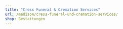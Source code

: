 ```yaml
---
title: "Cress Funeral & Cremation Services"
url: /madison/cress-funeral-und-cremation-services/
shop: Bestattungen
---
```

